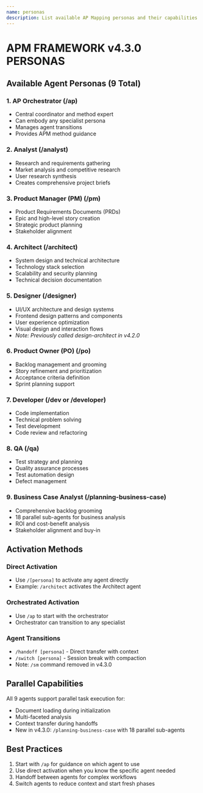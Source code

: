 ```yaml
---
name: personas
description: List available AP Mapping personas and their capabilities
---
```


# APM FRAMEWORK v4.3.0 PERSONAS

## Available Agent Personas (9 Total)

### 1. **AP Orchestrator** (/ap)
- Central coordinator and method expert
- Can embody any specialist persona
- Manages agent transitions
- Provides APM method guidance

### 2. **Analyst** (/analyst)
- Research and requirements gathering
- Market analysis and competitive research
- User research synthesis
- Creates comprehensive project briefs

### 3. **Product Manager (PM)** (/pm)
- Product Requirements Documents (PRDs)
- Epic and high-level story creation
- Strategic product planning
- Stakeholder alignment

### 4. **Architect** (/architect)
- System design and technical architecture
- Technology stack selection
- Scalability and security planning
- Technical decision documentation

### 5. **Designer** (/designer)
- UI/UX architecture and design systems
- Frontend design patterns and components
- User experience optimization
- Visual design and interaction flows
- *Note: Previously called design-architect in v4.2.0*

### 6. **Product Owner (PO)** (/po)
- Backlog management and grooming
- Story refinement and prioritization
- Acceptance criteria definition
- Sprint planning support

### 7. **Developer** (/dev or /developer)
- Code implementation
- Technical problem solving
- Test development
- Code review and refactoring

### 8. **QA** (/qa)
- Test strategy and planning
- Quality assurance processes
- Test automation design
- Defect management

### 9. **Business Case Analyst** (/planning-business-case)
- Comprehensive backlog grooming
- 18 parallel sub-agents for business analysis
- ROI and cost-benefit analysis
- Stakeholder alignment and buy-in

## Activation Methods

### Direct Activation
- Use `/[persona]` to activate any agent directly
- Example: `/architect` activates the Architect agent

### Orchestrated Activation
- Use `/ap` to start with the orchestrator
- Orchestrator can transition to any specialist

### Agent Transitions
- `/handoff [persona]` - Direct transfer with context
- `/switch [persona]` - Session break with compaction
- Note: `/sm` command removed in v4.3.0

## Parallel Capabilities
All 9 agents support parallel task execution for:
- Document loading during initialization
- Multi-faceted analysis
- Context transfer during handoffs
- New in v4.3.0: `/planning-business-case` with 18 parallel sub-agents

## Best Practices
1. Start with `/ap` for guidance on which agent to use
2. Use direct activation when you know the specific agent needed
3. Handoff between agents for complex workflows
4. Switch agents to reduce context and start fresh phases